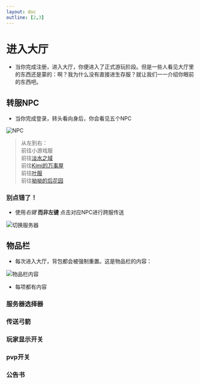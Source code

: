 ```yaml
---
layout: doc
outline: [2,3]
---
```


# 进入大厅

- 当你完成注册，进入大厅，你便进入了正式游玩阶段。但是一些人看见大厅里的东西还是蒙的：啊？我为什么没有直接进生存服？就让我们一一介绍你眼前的东西吧。

## 转服NPC

- 当你完成登录，转头看向身后，你会看见五个NPC

![NPC](/res/img/guide/npc.gif)

> 从左到右：<br>
> 前往小游戏服<br>
> 前往[淡水之域](/docs/water/)<br>
> 前往[Kimi的万事屋](/docs/kimi/)<br>
> 前往[叶服](/docs/ye/)<br>
> 前往[呦呦的后花园](/docs/yoyo/)

### 别点错了！

- 使用*右键* **而非左键** 点击对应NPC进行跨服传送

![切换服务器](/res/img/guide/switchservernpc.gif)

## 物品栏

- 每次进入大厅，背包都会被强制重置。这是物品栏的内容：

![物品栏内容](/res/img/guide/invtab.png)

- 每项都有内容

### 服务器选择器

### 传送弓箭

### 玩家显示开关

### pvp开关

### 公告书

